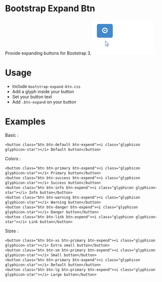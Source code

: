 Bootstrap Expand Btn
====================

Provide expanding buttons for Bootstrap 3.
![Bootstrap Expand Btn](expand-btn.gif)

Usage
===
- Include `bootstrap-expand-btn.css`
- Add a glyph inside your button
- Set your button text
- Add `.btn-expand` on your button

Examples
===

Basic :

    <button class="btn btn-default btn-expend"><i class="glyphicon glyphicon-star"></i> Default button</button>
  
Colors :

    <button class="btn btn-primary btn-expend"><i class="glyphicon glyphicon-star"></i> Primary button</button>
    <button class="btn btn-success btn-expend"><i class="glyphicon glyphicon-star"></i> Success button</button>
    <button class="btn btn-info btn-expend"><i class="glyphicon glyphicon-star"></i> Info button</button>
    <button class="btn btn-warning btn-expend"><i class="glyphicon glyphicon-star"></i> Warning button</button>
    <button class="btn btn-danger btn-expend"><i class="glyphicon glyphicon-star"></i> Danger button</button>
    <button class="btn btn-link btn-expend"><i class="glyphicon glyphicon-star"></i> Link button</button>
  
Sizes :

    <button class="btn btn-xs btn-primary btn-expend"><i class="glyphicon glyphicon-star"></i> Extra small button</button>
    <button class="btn btn-sm btn-primary btn-expend"><i class="glyphicon glyphicon-star"></i> Small button</button>
    <button class="btn btn-primary btn-expend"><i class="glyphicon glyphicon-star"></i> Default button</button>
    <button class="btn btn-lg btn-primary btn-expend"><i class="glyphicon glyphicon-star"></i> Large button</button>
